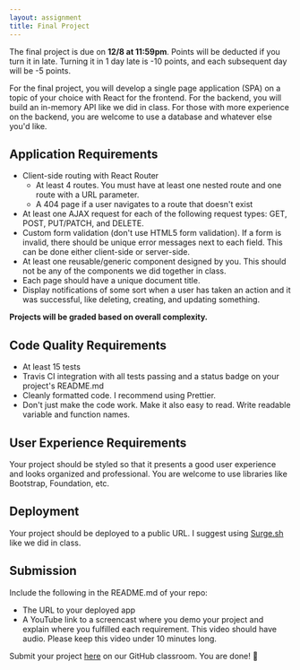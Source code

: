 ```yaml
---
layout: assignment
title: Final Project
---
```


The final project is due on __12/8 at 11:59pm__. Points will be deducted if you turn it in late. Turning it in 1 day late is -10 points, and each subsequent day will be -5 points.

For the final project, you will develop a single page application (SPA) on a topic of your choice with React for the frontend. For the backend, you will build an in-memory API like we did in class. For those with more experience on the backend, you are welcome to use a database and whatever else you'd like.

## Application Requirements

* Client-side routing with React Router
  * At least 4 routes. You must have at least one nested route and one route with a URL parameter.
  * A 404 page if a user navigates to a route that doesn't exist
* At least one AJAX request for each of the following request types: GET, POST, PUT/PATCH, and DELETE.
* Custom form validation (don't use HTML5 form validation). If a form is invalid, there should be unique error messages next to each field. This can be done either client-side or server-side.
* At least one reusable/generic component designed by you. This should not be any of the components we did together in class.
* Each page should have a unique document title.
* Display notifications of some sort when a user has taken an action and it was successful, like deleting, creating, and updating something. 

__Projects will be graded based on overall complexity.__

## Code Quality Requirements

* At least 15 tests
* Travis CI integration with all tests passing and a status badge on your project's README.md
* Cleanly formatted code. I recommend using Prettier. 
* Don't just make the code work. Make it also easy to read. Write readable variable and function names.

## User Experience Requirements

Your project should be styled so that it presents a good user experience and looks organized and professional. You are welcome to use libraries like Bootstrap, Foundation, etc.

## Deployment

Your project should be deployed to a public URL. I suggest using [Surge.sh](https://surge.sh/) like we did in class.

## Submission

Include the following in the README.md of your repo:

* The URL to your deployed app
* A YouTube link to a screencast where you demo your project and explain where you fulfilled each requirement. This video should have audio. Please keep this video under 10 minutes long.

Submit your project [here](https://classroom.github.com/a/0BG6xmuP) on our GitHub classroom. You are done! 👏
